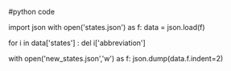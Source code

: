 #python code

import json
with open('states.json') as f:
  data = json.load(f)

for i in data['states'] : del i['abbreviation']

with open('new_states.json','w') as f:
  json.dump(data.f.indent=2)
